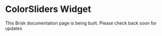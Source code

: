 # ColorSliders Widget  
  
This Brisk documentation page is being built. Please check back soon for updates 
